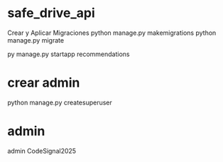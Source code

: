 # safe_drive_api

Crear y Aplicar Migraciones 
python manage.py makemigrations 
python manage.py migrate 

py manage.py startapp recommendations
# crear admin

python manage.py createsuperuser

# admin

admin
CodeSignal2025
